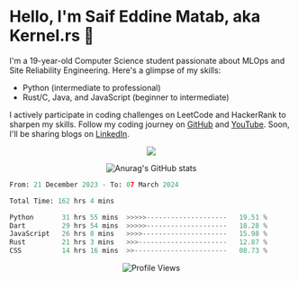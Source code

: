 # Hello, I'm Saif Eddine Matab, aka Kernel.rs 👋

I'm a 19-year-old Computer Science student passionate about MLOps and Site Reliability Engineering. Here's a glimpse of my skills:

- Python (intermediate to professional)
- Rust/C, Java, and JavaScript (beginner to intermediate)

I actively participate in coding challenges on LeetCode and HackerRank to sharpen my skills. Follow my coding journey on [GitHub](https://github.com/Kernel-rb) and [YouTube](https://www.youtube.com/channel/UCnnPEdrDX0LJd2yJ7Q_TnKg). Soon, I'll be sharing blogs on [LinkedIn](https://www.linkedin.com/in/saif-matab/).

<p align="center">
  <a href="https://skillicons.dev">
    <img src="https://skillicons.dev/icons?i=py,ts,rust,c,java" />
  </a>
</p>

<p align="center">
  <img alt="Anurag's GitHub stats" src="https://github-readme-stats.vercel.app/api?username=Kernel-rb&show_icons=true&theme=tokyonight">
</p>



<!--START_SECTION:waka-->

```python
From: 21 December 2023 - To: 07 March 2024

Total Time: 162 hrs 4 mins

Python       31 hrs 55 mins  >>>>>--------------------   19.51 %
Dart         29 hrs 54 mins  >>>>>--------------------   18.28 %
JavaScript   26 hrs 8 mins   >>>>---------------------   15.98 %
Rust         21 hrs 3 mins   >>>----------------------   12.87 %
CSS          14 hrs 16 mins  >>-----------------------   08.73 %
```

<!--END_SECTION:waka-->


<div align="center">
  <img src="https://komarev.com/ghpvc/?username=Kernel-rb&label=PROFILE+VIEWS" alt="Profile Views">
</div>

